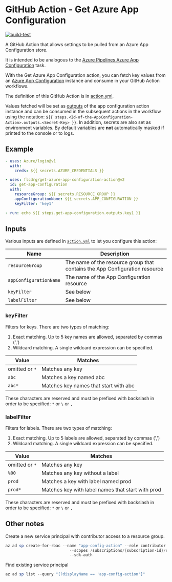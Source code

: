# GitHub Action - Get Azure App Configuration

[![build-test](https://github.com/flcdrg/get-azure-app-configuration-action/actions/workflows/test.yml/badge.svg)](https://github.com/flcdrg/get-azure-app-configuration-action/actions/workflows/test.yml)

A GitHub Action that allows settings to be pulled from an Azure App Configuration store.

It is intended to be analogous to the [Azure Pipelines Azure App Configuration](https://marketplace.visualstudio.com/items?itemName=AzureAppConfiguration.azure-app-configuration-task) task.

With the Get Azure App Configuration action, you can fetch key values from an [Azure App Configuration](https://azure.microsoft.com/services/app-configuration/?WT.mc_id=AZ-MVP-5001655) instance and consume in your GitHub Action workflows.

The definition of this GitHub Action is in [action.yml](https://github.com/flcdrg/get-azure-app-configuration-action/blob/main/action.yml).

Values fetched will be set as [outputs](https://help.github.com/en/actions/automating-your-workflow-with-github-actions/metadata-syntax-for-github-actions#outputs) of the app configuration action instance and can be consumed in the subsequent actions in the workflow using the notation: `${{ steps.<Id-of-the-AppConfiguration-Action>.outputs.<Secret-Key> }}`. In addition, secrets are also set as environment variables. By default variables are **not** automatically masked if printed to the console or to logs.

## Example

```yaml
- uses: Azure/login@v1
  with:
    creds: ${{ secrets.AZURE_CREDENTIALS }}

- uses: flcdrg/get-azure-app-configuration-action@v2
  id: get-app-configuration
  with:
    resourceGroup: ${{ secrets.RESOURCE_GROUP }}
    appConfigurationName: ${{ secrets.APP_CONFIGURATION }}
    keyFilter: 'key1'

- run: echo ${{ steps.get-app-configuration.outputs.key1 }}
```

## Inputs

Various inputs are defined in [`action.yml`](action.yml) to let you configure this action:

| Name | Description |
| - | - |
| `resourceGroup` | The name of the resource group that contains the App Configuration resource |
| `appConfigurationName` | The name of the App Configuration resource |
| `keyFilter` | See below |
| `labelFilter` | See below |

### keyFilter

Filters for keys. There are two types of matching:

1. Exact matching. Up to 5 key names are allowed, separated by commas (',')
2. Wildcard matching. A single wildcard expression can be specified.

| Value          | Matches                               |
|----------------|---------------------------------------|
| omitted or `*` | Matches any key                       |
| `abc`          | Matches a key named abc               |
| `abc*`         | Matches key names that start with abc |

These characters are reserved and must be prefixed with backslash in order
to be specified: `*` or `\` or `,`

### labelFilter

Filters for labels. There are two types of matching:

1. Exact matching. Up to 5 labels are allowed, separated by commas (',')
2. Wildcard matching. A single wildcard expression can be specified.

| Value          | Matches                                           |
|----------------|---------------------------------------------------|
| omitted or `*` | Matches any key                                   |
| `%00`          | Matches any key without a label                   |
| `prod`         | Matches a key with label named prod               |
| `prod*`        | Matches key with label names that start with prod |

These characters are reserved and must be prefixed with backslash in order
to be specified: `*` or `\` or `,`

## Other notes

Create a new service principal with contributor access to a resource group.

```powershell
az ad sp create-for-rbac --name "app-config-action" --role contributor `
                            --scopes /subscriptions/{subscription-id}/resourceGroups/`{resource-group} `
                            --sdk-auth
```

Find existing service principal

```powershell
az ad sp list --query "[?displayName == 'app-config-action']"
```
